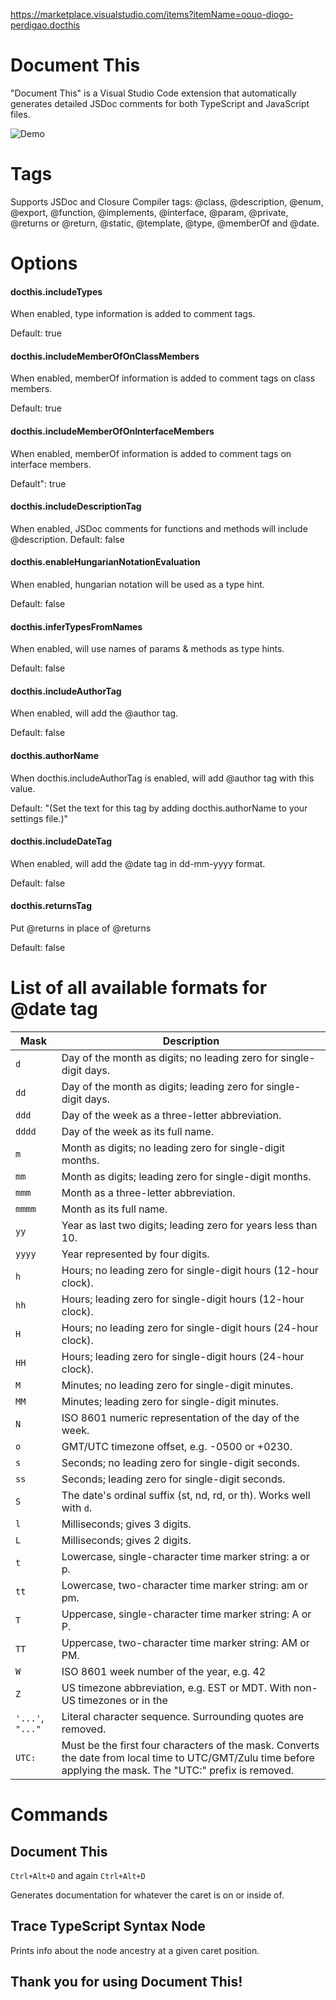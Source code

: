 https://marketplace.visualstudio.com/items?itemName=oouo-diogo-perdigao.docthis

# Document This
"Document This" is a Visual Studio Code extension that automatically generates detailed JSDoc comments for both TypeScript and JavaScript files.

![Demo](images/demo.gif)

# Tags
Supports JSDoc and Closure Compiler tags: @class, @description, @enum, @export, @function, @implements, @interface, @param, @private, @returns or @return, @static, @template, @type, @memberOf and @date.

# Options
#### docthis.includeTypes
When enabled, type information is added to comment tags.

Default: true

#### docthis.includeMemberOfOnClassMembers
When enabled, memberOf information is added to comment tags on class members.

Default: true

#### docthis.includeMemberOfOnInterfaceMembers
When enabled, memberOf information is added to comment tags on interface members.

Default": true

#### docthis.includeDescriptionTag
When enabled, JSDoc comments for functions and methods will include @description.
Default: false

#### docthis.enableHungarianNotationEvaluation
When enabled, hungarian notation will be used as a type hint.

Default: false

#### docthis.inferTypesFromNames
When enabled, will use names of params & methods as type hints.

Default: false

#### docthis.includeAuthorTag
When enabled, will add the @author tag.

Default: false

#### docthis.authorName
When docthis.includeAuthorTag is enabled, will add @author tag with this value.

Default: "(Set the text for this tag by adding docthis.authorName to your settings file.)"

#### docthis.includeDateTag
When enabled, will add the @date tag in dd-mm-yyyy format.

Default: false

#### docthis.returnsTag
Put @returns in place of @returns

Default: false

# List of all available formats for @date tag

Mask | Description
---- | -----------
`d` | Day of the month as digits; no leading zero for single-digit days.
`dd` | Day of the month as digits; leading zero for single-digit days.
`ddd` | Day of the week as a three-letter abbreviation.
`dddd` | Day of the week as its full name.
`m` | Month as digits; no leading zero for single-digit months.
`mm` | Month as digits; leading zero for single-digit months.
`mmm` | Month as a three-letter abbreviation.
`mmmm` | Month as its full name.
`yy` | Year as last two digits; leading zero for years less than 10.
`yyyy` | Year represented by four digits.
`h` | Hours; no leading zero for single-digit hours (12-hour clock).
`hh` | Hours; leading zero for single-digit hours (12-hour clock).
`H` | Hours; no leading zero for single-digit hours (24-hour clock).
`HH` | Hours; leading zero for single-digit hours (24-hour clock).
`M` | Minutes; no leading zero for single-digit minutes.
`MM` | Minutes; leading zero for single-digit minutes.
`N` | ISO 8601 numeric representation of the day of the week.
`o` | GMT/UTC timezone offset, e.g. -0500 or +0230.
`s` | Seconds; no leading zero for single-digit seconds.
`ss` | Seconds; leading zero for single-digit seconds.
`S` | The date's ordinal suffix (st, nd, rd, or th). Works well with `d`.
`l` |  Milliseconds; gives 3 digits.
`L` | Milliseconds; gives 2 digits.
`t`	| Lowercase, single-character time marker string: a or p.
`tt` | Lowercase, two-character time marker string: am or pm.
`T` | Uppercase, single-character time marker string: A or P.
`TT` | Uppercase, two-character time marker string: AM or PM.
`W` | ISO 8601 week number of the year, e.g. 42
`Z` | US timezone abbreviation, e.g. EST or MDT. With non-US timezones or in the
`'...'`, `"..."` | Literal character sequence. Surrounding quotes are removed.
`UTC:` |	Must be the first four characters of the mask. Converts the date from local time to UTC/GMT/Zulu time before applying the mask. The "UTC:" prefix is removed.

# Commands
## Document This
`Ctrl+Alt+D` and again `Ctrl+Alt+D`

Generates documentation for whatever the caret is on or inside of.

## Trace TypeScript Syntax Node
Prints info about the node ancestry at a given caret position.

## Thank you for using Document This!
